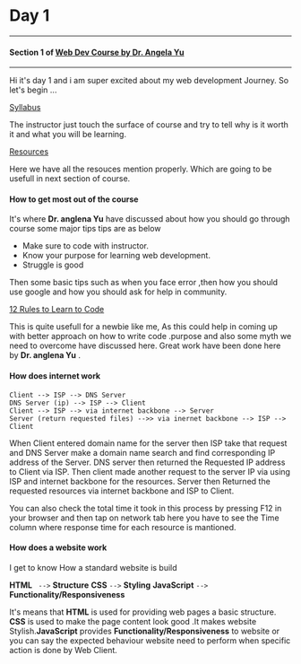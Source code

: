 
# Day 1
___
#### Section 1 of [Web Dev Course by Dr. Angela Yu](https://www.udemy.com/course/the-complete-web-development-bootcamp)
___

Hi it's day 1 and i am super excited about my web development Journey. So let's begin  ...


[Syllabus](https://drive.google.com/uc?export=download&id=1uhCUGouBsclvAH8S9d-_Z9B5hKnKdCoR)

The instructor just touch the surface of course and try to tell why is it worth it and what you will be learning.

[Resources](https://www.appbrewery.co/p/web-development-course-resources/)

Here we have all the resouces mention properly. Which are going to be usefull in next section of course.

#### How to get most out of the course

It's where **Dr. anglena Yu** have discussed about how you should go through course some major tips tips are as below

- Make sure to code with instructor.
- Know your purpose for learning web development.
- Struggle is good

Then some basic tips such as when you face error ,then how you should use google and how you should ask for help in community.

[12 Rules to Learn to Code](https://att-b.udemycdn.com/2018-11-27_16-22-59-6713554884ef40b6c176a23c545e8394/original.pdf?secure=qYr5ae_RvapZTBegxL4bRw%3D%3D%2C1618068003&filename=12+Rules+to+Learn+to+Code+eBook+%5BUpdated+26.11.18%5D.pdf)

This is quite usefull for a newbie like me, As this could help in coming  up with better approach on how to write code .purpose and also some myth we need to overcome have discussed here. Great work have been done here by **Dr. anglena Yu** .

#### How does internet work
```
Client --> ISP --> DNS Server
DNS Server (ip) --> ISP --> Client 
Client --> ISP --> via internet backbone --> Server
Server (return requested files) -->> via inernet backbone --> ISP --> Client
```
When Client entered domain name for the server then ISP take that request and DNS Server make a domain name search and find corresponding IP address of the Server. DNS server then returned the Requested IP address to Client via ISP. Then client made another request to the server IP via using ISP and internet backbone for the resources. Server then Returned the requested resources via internet backbone and ISP to Client.

You can also check the total time it took in this process by pressing F12 in your browser and then tap on network tab here you have to see the Time column where response time for each resource is mantioned.

#### How does a website work

I get to know  How a standard website is build

 **HTML**  ``` -->``` **Structure**
 **CSS** ```-->``` **Styling**
 **JavaScript** ```-->``` **Functionality/Responsiveness**

 It's means that  **HTML** is used for providing web pages a basic structure.  **CSS** is used to make the page content look good .It makes website Stylish.**JavaScript**  provides **Functionality/Responsiveness** to website or you can say the expected behaviour website need to perform when specific action is done by Web Client.


 
